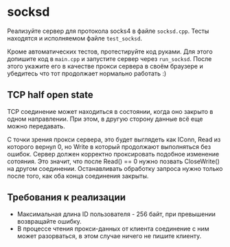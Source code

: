 # socksd

Реализуйте сервер для протокола socks4 в файле `socksd.cpp`. Тесты находятся и исполняемом файле
`test_socksd`.

Кроме автоматических тестов, протестируйте код руками. Для этого допишите код в `main.cpp` и 
запустите сервер через `run_socksd`. После этого укажите его в качестве прокси сервера
в своём браузере и убедитесь что тот продолжает нормально работать :)

## TCP half open state

TCP соединение может находиться в состоянии, когда оно закрыто в одном направлении.
При этом, в другую сторону данные всё еще можно передавать.

С точки зрения прокси сервера, это будет выглядеть как IConn, Read из которого вернул 0, но Write в который продолжают 
выполняться без ошибок. Сервер должен корректно проксировать подобное изменение сотояния.
Это значит, что после Read() == 0 нужно позвать CloseWrite() на другом
соединении. Останавливать обработку запроса нужно только после того,
как оба конца соединения закрыты.

## Требования к реализации

* Максимальная длина ID пользователя - 256 байт, при превышении возвращайте ошибку.
* В процессе чтения прокси-данных от клиента соединение с ним может разорваться,
в этом случае ничего не пишите клиенту. 
